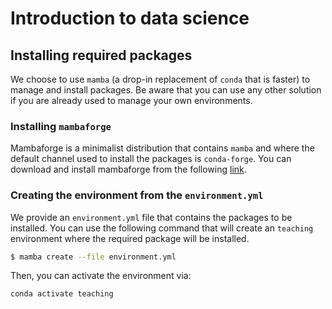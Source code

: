 # Introduction to data science

## Installing required packages

We choose to use `mamba` (a drop-in replacement of `conda` that is faster) to
manage and install packages. Be aware that you can use any other solution
if you are already used to manage your own environments.

### Installing `mambaforge`

Mambaforge is a minimalist distribution that contains `mamba` and where the
default channel used to install the packages is `conda-forge`. You can download
and install mambaforge from the following
[link](https://github.com/conda-forge/miniforge#mambaforge).

### Creating the environment from the `environment.yml`

We provide an `environment.yml` file that contains the packages to be
installed. You can use the following command that will create an `teaching`
environment where the required package will be installed.

```bash
$ mamba create --file environment.yml
```

Then, you can activate the environment via:

```bash
conda activate teaching
```
